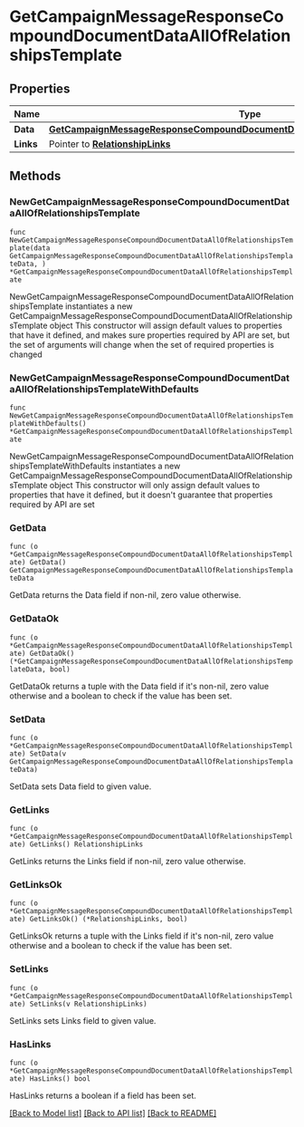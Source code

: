 # GetCampaignMessageResponseCompoundDocumentDataAllOfRelationshipsTemplate

## Properties

Name | Type | Description | Notes
------------ | ------------- | ------------- | -------------
**Data** | [**GetCampaignMessageResponseCompoundDocumentDataAllOfRelationshipsTemplateData**](GetCampaignMessageResponseCompoundDocumentDataAllOfRelationshipsTemplateData.md) |  | 
**Links** | Pointer to [**RelationshipLinks**](RelationshipLinks.md) |  | [optional] 

## Methods

### NewGetCampaignMessageResponseCompoundDocumentDataAllOfRelationshipsTemplate

`func NewGetCampaignMessageResponseCompoundDocumentDataAllOfRelationshipsTemplate(data GetCampaignMessageResponseCompoundDocumentDataAllOfRelationshipsTemplateData, ) *GetCampaignMessageResponseCompoundDocumentDataAllOfRelationshipsTemplate`

NewGetCampaignMessageResponseCompoundDocumentDataAllOfRelationshipsTemplate instantiates a new GetCampaignMessageResponseCompoundDocumentDataAllOfRelationshipsTemplate object
This constructor will assign default values to properties that have it defined,
and makes sure properties required by API are set, but the set of arguments
will change when the set of required properties is changed

### NewGetCampaignMessageResponseCompoundDocumentDataAllOfRelationshipsTemplateWithDefaults

`func NewGetCampaignMessageResponseCompoundDocumentDataAllOfRelationshipsTemplateWithDefaults() *GetCampaignMessageResponseCompoundDocumentDataAllOfRelationshipsTemplate`

NewGetCampaignMessageResponseCompoundDocumentDataAllOfRelationshipsTemplateWithDefaults instantiates a new GetCampaignMessageResponseCompoundDocumentDataAllOfRelationshipsTemplate object
This constructor will only assign default values to properties that have it defined,
but it doesn't guarantee that properties required by API are set

### GetData

`func (o *GetCampaignMessageResponseCompoundDocumentDataAllOfRelationshipsTemplate) GetData() GetCampaignMessageResponseCompoundDocumentDataAllOfRelationshipsTemplateData`

GetData returns the Data field if non-nil, zero value otherwise.

### GetDataOk

`func (o *GetCampaignMessageResponseCompoundDocumentDataAllOfRelationshipsTemplate) GetDataOk() (*GetCampaignMessageResponseCompoundDocumentDataAllOfRelationshipsTemplateData, bool)`

GetDataOk returns a tuple with the Data field if it's non-nil, zero value otherwise
and a boolean to check if the value has been set.

### SetData

`func (o *GetCampaignMessageResponseCompoundDocumentDataAllOfRelationshipsTemplate) SetData(v GetCampaignMessageResponseCompoundDocumentDataAllOfRelationshipsTemplateData)`

SetData sets Data field to given value.


### GetLinks

`func (o *GetCampaignMessageResponseCompoundDocumentDataAllOfRelationshipsTemplate) GetLinks() RelationshipLinks`

GetLinks returns the Links field if non-nil, zero value otherwise.

### GetLinksOk

`func (o *GetCampaignMessageResponseCompoundDocumentDataAllOfRelationshipsTemplate) GetLinksOk() (*RelationshipLinks, bool)`

GetLinksOk returns a tuple with the Links field if it's non-nil, zero value otherwise
and a boolean to check if the value has been set.

### SetLinks

`func (o *GetCampaignMessageResponseCompoundDocumentDataAllOfRelationshipsTemplate) SetLinks(v RelationshipLinks)`

SetLinks sets Links field to given value.

### HasLinks

`func (o *GetCampaignMessageResponseCompoundDocumentDataAllOfRelationshipsTemplate) HasLinks() bool`

HasLinks returns a boolean if a field has been set.


[[Back to Model list]](../README.md#documentation-for-models) [[Back to API list]](../README.md#documentation-for-api-endpoints) [[Back to README]](../README.md)


